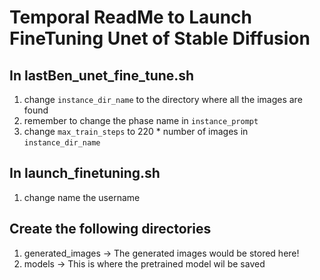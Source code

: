 # Temporal ReadMe to Launch FineTuning Unet of Stable Diffusion

## In lastBen_unet_fine_tune.sh
1. change `instance_dir_name` to the directory where all the images are found
2. remember to change the phase name in `instance_prompt`
3. change `max_train_steps` to 220 * number of images in `instance_dir_name`

## In launch_finetuning.sh
1. change name the username 

## Create the following directories
1. generated_images -> The generated images would be stored here!
2. models -> This is where the pretrained model wil be saved